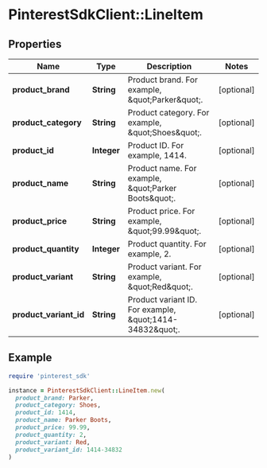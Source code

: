 # PinterestSdkClient::LineItem

## Properties

| Name | Type | Description | Notes |
| ---- | ---- | ----------- | ----- |
| **product_brand** | **String** | Product brand. For example, \&quot;Parker\&quot;. | [optional] |
| **product_category** | **String** | Product category. For example, \&quot;Shoes\&quot;. | [optional] |
| **product_id** | **Integer** | Product ID. For example, 1414. | [optional] |
| **product_name** | **String** | Product name. For example, \&quot;Parker Boots\&quot;. | [optional] |
| **product_price** | **String** | Product price. For example, \&quot;99.99\&quot;. | [optional] |
| **product_quantity** | **Integer** | Product quantity. For example, 2. | [optional] |
| **product_variant** | **String** | Product variant. For example, \&quot;Red\&quot;. | [optional] |
| **product_variant_id** | **String** | Product variant ID. For example, \&quot;1414-34832\&quot;. | [optional] |

## Example

```ruby
require 'pinterest_sdk'

instance = PinterestSdkClient::LineItem.new(
  product_brand: Parker,
  product_category: Shoes,
  product_id: 1414,
  product_name: Parker Boots,
  product_price: 99.99,
  product_quantity: 2,
  product_variant: Red,
  product_variant_id: 1414-34832
)
```

